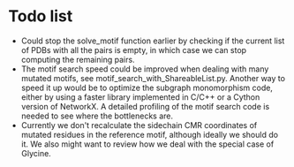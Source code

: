 # Todo list

- Could stop the solve_motif function earlier by checking if the current list of PDBs with all the pairs is empty, in which case we can stop computing the remaining pairs.
- The motif search speed could be improved when dealing with many mutated motifs, see motif_search_with_ShareableList.py. Another way to speed it up would be to optimize the subgraph monomorphism code, either by using a faster library implemented in C/C++ or a Cython version of NetworkX. A detailed profiling of the motif search code is needed to see where the bottlenecks are.
- Currently we don't recalculate the sidechain CMR coordinates of mutated residues in the reference motif, although ideally we should do it. We also might want to review how we deal with the special case of Glycine.